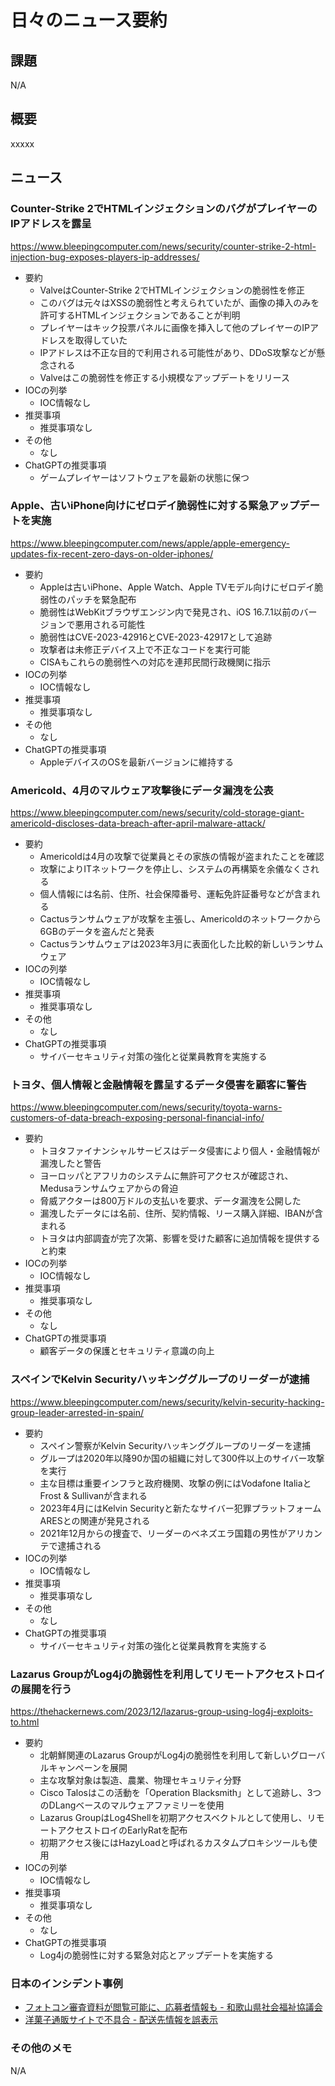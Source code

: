 # 日々のニュース要約

## 課題

N/A

## 概要

xxxxx

## ニュース

### Counter-Strike 2でHTMLインジェクションのバグがプレイヤーのIPアドレスを露呈
https://www.bleepingcomputer.com/news/security/counter-strike-2-html-injection-bug-exposes-players-ip-addresses/

- 要約
    - ValveはCounter-Strike 2でHTMLインジェクションの脆弱性を修正
    - このバグは元々はXSSの脆弱性と考えられていたが、画像の挿入のみを許可するHTMLインジェクションであることが判明
    - プレイヤーはキック投票パネルに画像を挿入して他のプレイヤーのIPアドレスを取得していた
    - IPアドレスは不正な目的で利用される可能性があり、DDoS攻撃などが懸念される
    - Valveはこの脆弱性を修正する小規模なアップデートをリリース
- IOCの列挙
    - IOC情報なし
- 推奨事項
    - 推奨事項なし
- その他
    - なし
- ChatGPTの推奨事項
    - ゲームプレイヤーはソフトウェアを最新の状態に保つ

### Apple、古いiPhone向けにゼロデイ脆弱性に対する緊急アップデートを実施
https://www.bleepingcomputer.com/news/apple/apple-emergency-updates-fix-recent-zero-days-on-older-iphones/

- 要約
    - Appleは古いiPhone、Apple Watch、Apple TVモデル向けにゼロデイ脆弱性のパッチを緊急配布
    - 脆弱性はWebKitブラウザエンジン内で発見され、iOS 16.7.1以前のバージョンで悪用される可能性
    - 脆弱性はCVE-2023-42916とCVE-2023-42917として追跡
    - 攻撃者は未修正デバイス上で不正なコードを実行可能
    - CISAもこれらの脆弱性への対応を連邦民間行政機関に指示
- IOCの列挙
    - IOC情報なし
- 推奨事項
    - 推奨事項なし
- その他
    - なし
- ChatGPTの推奨事項
    - AppleデバイスのOSを最新バージョンに維持する

### Americold、4月のマルウェア攻撃後にデータ漏洩を公表
https://www.bleepingcomputer.com/news/security/cold-storage-giant-americold-discloses-data-breach-after-april-malware-attack/

- 要約
    - Americoldは4月の攻撃で従業員とその家族の情報が盗まれたことを確認
    - 攻撃によりITネットワークを停止し、システムの再構築を余儀なくされる
    - 個人情報には名前、住所、社会保障番号、運転免許証番号などが含まれる
    - Cactusランサムウェアが攻撃を主張し、Americoldのネットワークから6GBのデータを盗んだと発表
    - Cactusランサムウェアは2023年3月に表面化した比較的新しいランサムウェア
- IOCの列挙
    - IOC情報なし
- 推奨事項
    - 推奨事項なし
- その他
    - なし
- ChatGPTの推奨事項
    - サイバーセキュリティ対策の強化と従業員教育を実施する

### トヨタ、個人情報と金融情報を露呈するデータ侵害を顧客に警告
https://www.bleepingcomputer.com/news/security/toyota-warns-customers-of-data-breach-exposing-personal-financial-info/

- 要約
    - トヨタファイナンシャルサービスはデータ侵害により個人・金融情報が漏洩したと警告
    - ヨーロッパとアフリカのシステムに無許可アクセスが確認され、Medusaランサムウェアからの脅迫
    - 脅威アクターは800万ドルの支払いを要求、データ漏洩を公開した
    - 漏洩したデータには名前、住所、契約情報、リース購入詳細、IBANが含まれる
    - トヨタは内部調査が完了次第、影響を受けた顧客に追加情報を提供すると約束
- IOCの列挙
    - IOC情報なし
- 推奨事項
    - 推奨事項なし
- その他
    - なし
- ChatGPTの推奨事項
    - 顧客データの保護とセキュリティ意識の向上

### スペインでKelvin Securityハッキンググループのリーダーが逮捕
https://www.bleepingcomputer.com/news/security/kelvin-security-hacking-group-leader-arrested-in-spain/

- 要約
    - スペイン警察がKelvin Securityハッキンググループのリーダーを逮捕
    - グループは2020年以降90か国の組織に対して300件以上のサイバー攻撃を実行
    - 主な目標は重要インフラと政府機関、攻撃の例にはVodafone ItaliaとFrost & Sullivanが含まれる
    - 2023年4月にはKelvin Securityと新たなサイバー犯罪プラットフォームARESとの関連が発見される
    - 2021年12月からの捜査で、リーダーのベネズエラ国籍の男性がアリカンテで逮捕される
- IOCの列挙
    - IOC情報なし
- 推奨事項
    - 推奨事項なし
- その他
    - なし
- ChatGPTの推奨事項
    - サイバーセキュリティ対策の強化と従業員教育を実施する

### Lazarus GroupがLog4jの脆弱性を利用してリモートアクセストロイの展開を行う
https://thehackernews.com/2023/12/lazarus-group-using-log4j-exploits-to.html

- 要約
    - 北朝鮮関連のLazarus GroupがLog4jの脆弱性を利用して新しいグローバルキャンペーンを展開
    - 主な攻撃対象は製造、農業、物理セキュリティ分野
    - Cisco Talosはこの活動を「Operation Blacksmith」として追跡し、3つのDLangベースのマルウェアファミリーを使用
    - Lazarus GroupはLog4Shellを初期アクセスベクトルとして使用し、リモートアクセストロイのEarlyRatを配布
    - 初期アクセス後にはHazyLoadと呼ばれるカスタムプロキシツールも使用
- IOCの列挙
    - IOC情報なし
- 推奨事項
    - 推奨事項なし
- その他
    - なし
- ChatGPTの推奨事項
    - Log4jの脆弱性に対する緊急対応とアップデートを実施する

### 日本のインシデント事例
- [フォトコン審査資料が閲覧可能に、応募者情報も - 和歌山県社会福祉協議会](https://www.security-next.com/151771)
- [洋菓子通販サイトで不具合 - 配送先情報を誤表示](https://www.security-next.com/151655)

### その他のメモ
N/A